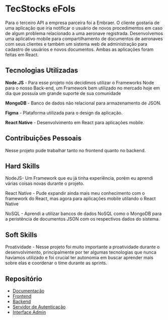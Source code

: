 # TecStocks eFols

Para o terceiro API  a empresa parceira foi a Embraer. O cliente gostaria de uma aplicação que iria notificar o usuário de novos procedimentos em caso de algum problema relacionado a uma aeronave registrada. Desenvolvemos uma aplicativo mobile para compartilhamento de documentos de aeronaves com seus clientes e também um sistema web de administração para cadastro de usuários e novos documentos. Ambas as aplicações foram feitas em React.


## Tecnologias Utilizadas

**Node.JS** - Para esse projeto nós decidimos utilizar o Frameworks Node para o nosso Back-end, um Framework bem utilizado no mercado hoje em dia que possuía um grande suporte de sua comunidade

**MongoDB** - Banco de dados não relacional para armazenamento de JSON.

**Figma** - Plataforma utilizada para o design da aplicação.

**React Native** - Desenvolvimento em React para aplicações mobile.

## Contribuições Pessoais

Nesse projeto pude trabalhar tanto no frontend quanto no backend.

## Hard Skills

NodeJS- Um Framework que eu já tinha experiência, porém eu aprendi várias coisas novas durante o projeto.

React Native - Pude expandir ainda mais meu conhecimento com o framework do React, mas agora para aplicações mobile utilando o React Native

NoSQL - Aprendi a utilizar bancos de dados NoSQL como o MongoDB para a peristência de documentos JSON com os respectivos dados do sistema.

## Soft Skills

Proatividade - Nesse projeto foi muito importante a proatividade durante o desenvolvimento, principalmente por ter algumas tecnologias que nunca havíamos utilizado e foi crucial ter autonomia em buscar aprender mais sobre elas e coordenar o time durante as sprints.

## Repositório
- [Documentação](https://github.com/TecStocks) <br>
- [Frontend](https://github.com/TecStocks/frontend) <br>
- [Backend](https://github.com/TecStocks/backend) <br>
- [Servidor de Autenticação](https://github.com/TecStocks/auth-server) <br>
- [Interface Admin](https://github.com/TecStocks/admin-react) <br>
